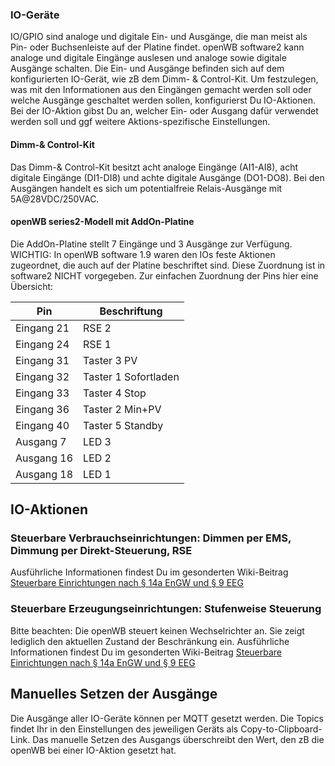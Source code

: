### IO-Geräte

IO/GPIO sind analoge und digitale Ein- und Ausgänge, die man meist als Pin- oder Buchsenleiste auf der Platine findet. openWB software2 kann analoge und digitale Eingänge auslesen und analoge sowie digitale Ausgänge schalten. Die Ein- und Ausgänge befinden sich auf dem konfigurierten IO-Gerät, wie zB dem Dimm- & Control-Kit. Um festzulegen, was mit den Informationen aus den Eingängen gemacht werden soll oder welche Ausgänge geschaltet werden sollen, konfigurierst Du IO-Aktionen. Bei der IO-Aktion gibst Du an, welcher Ein- oder Ausgang dafür verwendet werden soll und ggf weitere Aktions-spezifische Einstellungen.

#### Dimm-& Control-Kit

Das Dimm-& Control-Kit besitzt acht analoge Eingänge (AI1-AI8), acht digitale Eingänge (DI1-DI8) und achte digitale Ausgänge (DO1-DO8). Bei den Ausgängen handelt es sich um potentialfreie Relais-Ausgänge mit 5A@28VDC/250VAC.

#### openWB series2-Modell mit AddOn-Platine

Die AddOn-Platine stellt 7 Eingänge und 3 Ausgänge zur Verfügung. WICHTIG: In openWB software 1.9 waren den IOs feste Aktionen zugeordnet, die auch auf der Platine beschriftet sind. Diese Zuordnung ist in software2 NICHT vorgegeben. Zur einfachen Zuordnung der Pins hier eine Übersicht:

| Pin | Beschriftung |
|---------|---------|
| Eingang 21 | RSE 2 |
| Eingang 24 | RSE 1 |
| Eingang 31 | Taster 3 PV |
| Eingang 32 | Taster 1 Sofortladen |
| Eingang 33 | Taster 4 Stop |
| Eingang 36 | Taster 2 Min+PV |
| Eingang 40 | Taster 5 Standby |
| Ausgang 7  | LED 3 |
| Ausgang 16 | LED 2 |
| Ausgang 18 | LED 1 |

## IO-Aktionen

### Steuerbare Verbrauchseinrichtungen: Dimmen per EMS, Dimmung per Direkt-Steuerung, RSE

Ausführliche Informationen findest Du im gesonderten Wiki-Beitrag [Steuerbare Einrichtungen nach § 14a EnGW und § 9 EEG](https://github.com/openWB/core/wiki/Steuerbare-Verbrauchseinrichtungen-nach-§14a)

### Steuerbare Erzeugungseinrichtungen: Stufenweise Steuerung
Bitte beachten: Die openWB steuert keinen Wechselrichter an. Sie zeigt lediglich den aktuellen Zustand der Beschränkung ein.
Ausführliche Informationen findest Du im gesonderten Wiki-Beitrag [Steuerbare Einrichtungen nach § 14a EnGW und § 9 EEG](https://github.com/openWB/core/wiki/Steuerbare-Verbrauchseinrichtungen-nach-§14a)

## Manuelles Setzen der Ausgänge
Die Ausgänge aller IO-Geräte können per MQTT gesetzt werden. Die Topics findet Ihr in den Einstellungen des jeweiligen Geräts als Copy-to-Clipboard-Link. Das manuelle Setzen des Ausgangs überschreibt den Wert, den zB die openWB bei einer IO-Aktion gesetzt hat.